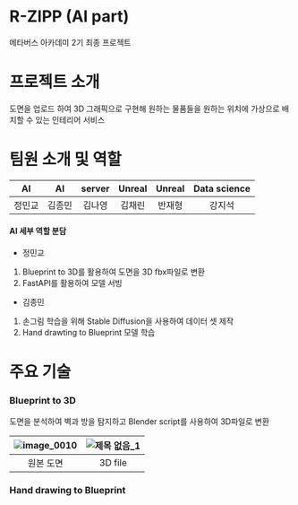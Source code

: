 # R-ZIPP (AI part)

메타버스 아카데미 2기 최종 프로젝트

# 프로젝트 소개

도면을 업로드 하여 3D 그래픽으로 구현해 원하는 물품들을 원하는 위치에 가상으로 배치할 수 있는 인테리어 서비스

# 팀원 소개 및 역할

| AI | AI | server | Unreal | Unreal | Data science |
|:--:|:--:|:------:|:------:|:------:|:------------:|
| 정민교 | 김종민 | 김나영 | 김채린 | 반재형 | 강지석 |

#### AI 세부 역할 분담
- 정민교
1. Blueprint to 3D를 활용하여 도면을 3D fbx파일로 변환
2. FastAPI를 활용하여 모델 서빙

- 김종민
1. 손그림 학습을 위해 Stable Diffusion을 사용하여 데이터 셋 제작
2. Hand drawting to Blueprint 모델 학습

# 주요 기술

### Blueprint to 3D
도면을 분석하여 벽과 방을 탐지하고 Blender script를 사용하여 3D파일로 변환

| ![image_0010](https://github.com/R-zipp/AI/assets/141614581/ef84f9ae-6b0e-42ca-881a-53ef8d7ec8e3) | ![제목 없음_1](https://github.com/R-zipp/AI/assets/141614581/aa85d60f-235f-4255-b60f-aeb86db5d476) |
| :---: | :---: |
| 원본 도면 | 3D file |

### Hand drawing to Blueprint

